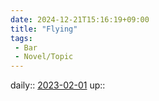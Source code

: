 ```yaml
---
date: 2024-12-21T15:16:19+09:00
title: "Flying"
tags:
 - Bar
 - Novel/Topic
---
```


daily:: [2023-02-01](Daily_Note/2023-02-01.md)
up::